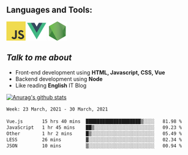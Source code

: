 ## **Languages and Tools:**      
<code><img height="50" src="https://raw.githubusercontent.com/github/explore/80688e429a7d4ef2fca1e82350fe8e3517d3494d/topics/javascript/javascript.png"></code>
<code><img height="50"  src="https://raw.githubusercontent.com/github/explore/80688e429a7d4ef2fca1e82350fe8e3517d3494d/topics/vue/vue.png"></code>
<code><img height="50"  src="https://raw.githubusercontent.com/github/explore/80688e429a7d4ef2fca1e82350fe8e3517d3494d/topics/nodejs/nodejs.png"></code>

## *Talk to me about*
- Front-end development using **HTML, Javascript, CSS, Vue**
- Backend development using **Node**
- Like reading **English** IT Blog    

[![Anurag's github stats](https://github-readme-stats.vercel.app/api?username=qdi5)](https://github.com/anuraghazra/github-readme-stats)    

<!--START_SECTION:waka-->
```text
Week: 23 March, 2021 - 30 March, 2021

Vue.js       15 hrs 40 mins  ████████████████████▒░░░░   81.98 % 
JavaScript   1 hr 45 mins    ██▒░░░░░░░░░░░░░░░░░░░░░░   09.23 % 
Other        1 hr 2 mins     █▒░░░░░░░░░░░░░░░░░░░░░░░   05.49 % 
LESS         26 mins         ▓░░░░░░░░░░░░░░░░░░░░░░░░   02.34 % 
JSON         10 mins         ▒░░░░░░░░░░░░░░░░░░░░░░░░   00.94 % 
```
<!--END_SECTION:waka-->
